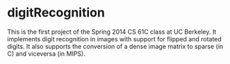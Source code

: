 digitRecognition
================

This is the first project of the Spring 2014 CS 61C class at UC Berkeley. It implements digit recognition in images with support for flipped and rotated digits. It also supports the conversion of a dense image matrix to sparse (in C) and viceversa (in MIPS).

